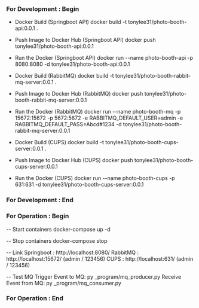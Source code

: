### For Development : Begin ###

- Docker Build (Springboot API)
docker build -t tonylee31/photo-booth-api:0.0.1 .

- Push Image to Docker Hub (Springboot API)
docker push tonylee31/photo-booth-api:0.0.1

- Run the Docker (Springboot API)
docker run --name photo-booth-api -p 8080:8080 -d tonylee31/photo-booth-api:0.0.1

- Docker Build (RabbitMQ)
docker build -t tonylee31/photo-booth-rabbit-mq-server:0.0.1 .

- Push Image to Docker Hub (RabbitMQ)
docker push tonylee31/photo-booth-rabbit-mq-server:0.0.1

- Run the Docker (RabbitMQ)
docker run --name photo-booth-mq -p 15672:15672 -p 5672:5672 -e RABBITMQ_DEFAULT_USER=admin -e RABBITMQ_DEFAULT_PASS=Abcd#1234 -d tonylee31/photo-booth-rabbit-mq-server:0.0.1 

- Docker Build (CUPS)
docker build -t tonylee31/photo-booth-cups-server:0.0.1 .

- Push Image to Docker Hub (CUPS)
docker push tonylee31/photo-booth-cups-server:0.0.1

- Run the Docker (CUPS)
docker run --name photo-booth-cups -p 631:631 -d tonylee31/photo-booth-cups-server:0.0.1

### For Development : End ### 





### For Operation : Begin ### 

-- Start containers
docker-compose up -d

-- Stop containers
docker-compose stop

-- Link
Springboot : http://localhost:8080/
RabbitMQ : http://localhost:15672/ (admin / 123456)
CUPS : http://localhost:631/ (admin / 123456)

-- Test MQ
Trigger Event to MQ: py _program/mq_producer.py
Receive Event from MQ: py _program/mq_consumer.py

### For Operation : End ### 


